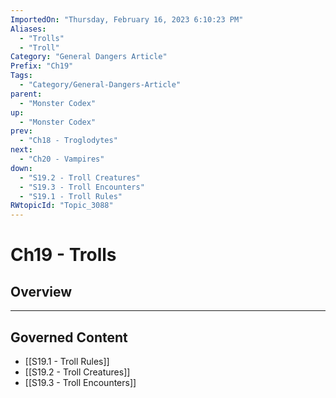 ```yaml
---
ImportedOn: "Thursday, February 16, 2023 6:10:23 PM"
Aliases:
  - "Trolls"
  - "Troll"
Category: "General Dangers Article"
Prefix: "Ch19"
Tags:
  - "Category/General-Dangers-Article"
parent:
  - "Monster Codex"
up:
  - "Monster Codex"
prev:
  - "Ch18 - Troglodytes"
next:
  - "Ch20 - Vampires"
down:
  - "S19.2 - Troll Creatures"
  - "S19.3 - Troll Encounters"
  - "S19.1 - Troll Rules"
RWtopicId: "Topic_3088"
---
```

# Ch19 - Trolls
## Overview
---
## Governed Content
- [[S19.1 - Troll Rules]]
- [[S19.2 - Troll Creatures]]
- [[S19.3 - Troll Encounters]]

